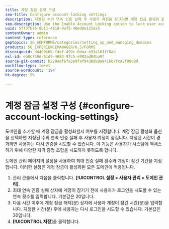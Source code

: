 ```yaml
---
title: 계정 잠금 설정 구성
seo-title: Configure account-locking settings
description: 지정된 수의 연속 인증 실패 후 사용자 계정을 잠그려면 계정 잠금 활성화 옵션을 사용합니다.
seo-description: Use the Enable Account Locking option to lock user accounts after a specified number of consecutive authentication failures.
uuid: 5ff3fb76-8b11-4818-9a75-40ed8e121da5
contentOwner: admin
content-type: reference
geptopics: SG_AEMFORMS/categories/setting_up_and_managing_domains
products: SG_EXPERIENCEMANAGER/6.5/FORMS
discoiquuid: d4409c6b-f4ef-499c-8daa-e93a163ff8ab
exl-id: eb8c748d-51d9-4684-97c5-e982ad84ba9f
source-git-commit: b220adf6fa3e9faf94389b9a9416b7fca2f89d9d
workflow-type: tm+mt
source-wordcount: '194'
ht-degree: 5%

---
```


# 계정 잠금 설정 구성 {#configure-account-locking-settings}

도메인을 추가할 때 계정 잠금을 활성화할지 여부를 지정합니다. 계정 잠금 활성화 옵션을 선택하면 지정된 수의 연속 인증 실패 후 사용자 계정이 잠깁니다. 지정된 시간이 경과하면 사용자는 다시 인증을 시도할 수 있습니다. 이 기능은 사용자가 시스템에 액세스하기 위해 다양한 자격 증명 조합을 시도하지 못하도록 합니다.

도메인 관리 페이지의 설정을 사용하여 최대 인증 실패 횟수와 계정이 잠긴 기간을 지정합니다. 이러한 설정은 계정 잠금이 활성화된 모든 도메인에 적용됩니다.

1. 관리 콘솔에서 다음을 클릭합니다. **[!UICONTROL 설정 > 사용자 관리 > 도메인 관리]**.
1. 최대 연속 인증 실패 상자에 계정이 잠기기 전에 사용자가 로그인을 시도할 수 있는 연속 횟수를 입력합니다. 기본값은 20입니다.
1. 다음 시간 이후에 계정 잠금 해제(분) 상자에 사용자 계정이 잠긴 시간(분)을 입력합니다. 지정한 시간(분) 후에 사용자는 다시 로그인을 시도할 수 있습니다. 기본값은 30입니다.
1. **[!UICONTROL 저장]**&#x200B;을 클릭합니다.
